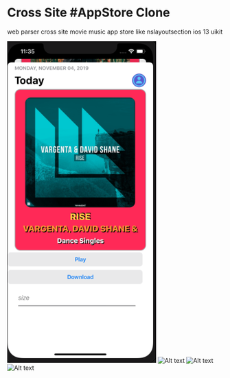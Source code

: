 # Cross Site #AppStore Clone
web parser cross site movie music app store like nslayoutsection ios 13 uikit

![Alt text](https://github.com/klenx/CrossSiteAppStoreClone/blob/master/Screen%20Shot1.png?raw=true "Screenshot")
![Alt text](https://github.com/klenx/CrossSiteAppStoreClone/blob/master/Screen%20Shot2.png?raw=true "Screenshot2")
![Alt text](https://github.com/klenx/CrossSiteAppStoreClone/blob/master/Screen%20Shot3.png?raw=true "Screenshot3")
![Alt text](https://github.com/klenx/CrossSiteAppStoreClone/blob/master/Screen%20Shot4.png?raw=true "Screenshot")



